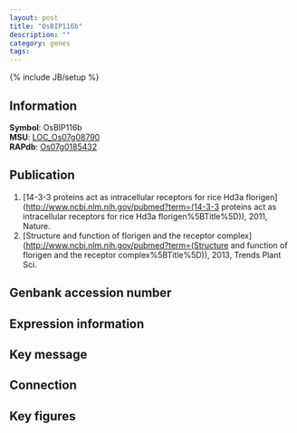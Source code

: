 ```yaml
---
layout: post
title: "OsBIP116b"
description: ""
category: genes
tags: 
---
```

{% include JB/setup %}

## Information
__Symbol__: OsBIP116b  
__MSU__: [LOC_Os07g08790](http://rice.plantbiology.msu.edu/cgi-bin/ORF_infopage.cgi?orf=LOC_Os07g08790)  
__RAPdb__: [Os07g0185432](http://rapdb.dna.affrc.go.jp/viewer/gbrowse_details/irgsp1?name=Os07g0185432)  

## Publication
1. [14-3-3 proteins act as intracellular receptors for rice Hd3a florigen](http://www.ncbi.nlm.nih.gov/pubmed?term=(14-3-3 proteins act as intracellular receptors for rice Hd3a florigen%5BTitle%5D)), 2011, Nature.
2. [Structure and function of florigen and the receptor complex](http://www.ncbi.nlm.nih.gov/pubmed?term=(Structure and function of florigen and the receptor complex%5BTitle%5D)), 2013, Trends Plant Sci.

## Genbank accession number

## Expression information

## Key message

## Connection

## Key figures


